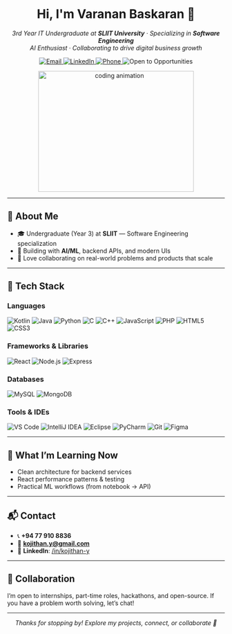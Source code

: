 <!-- Profile Header -->
<h1 align="center">Hi, I'm Varanan Baskaran 👋</h1>
<p align="center">
  <em>3rd Year IT Undergraduate at <strong>SLIIT University</strong> · Specializing in <strong>Software Engineering</strong></em><br/>
  <em>AI Enthusiast · Collaborating to drive digital business growth</em>
</p>

<p align="center">
  <a href="mailto:kojithan.y@gmail.com">
    <img alt="Email" src="https://img.shields.io/badge/Email-kojithan.y%40gmail.com-red?style=for-the-badge&logo=gmail"/>
  </a>
  <a href="https://www.linkedin.com/in/kojithan-y">
    <img alt="LinkedIn" src="https://img.shields.io/badge/LinkedIn-kojithan--y-0077B5?style=for-the-badge&logo=linkedin"/>
  </a>
  <a href="tel:+94779108836">
    <img alt="Phone" src="https://img.shields.io/badge/Phone-%2B94%2077%20910%208836-0A66C2?style=for-the-badge&logo=ios"/>
  </a>
  <img alt="Open to Opportunities" src="https://img.shields.io/badge/Open%20to%20Work-Yes-brightgreen?style=for-the-badge"/>
</p>

<!-- Hero / Visual -->
<p align="center">
  <img src="https://i.pinimg.com/originals/47/f0/34/47f0342cec72b800463bf003eac1257e.gif" 
       alt="coding animation" width="360" height="280"/>
</p>

---

## 🚀 About Me
- 🎓 Undergraduate (Year 3) at **SLIIT** — Software Engineering specialization  
- 🤖 Building with **AI/ML**, backend APIs, and modern UIs  
- 🤝 Love collaborating on real-world problems and products that scale

---

## 🧰 Tech Stack

### Languages
<p>
  <img alt="Kotlin" src="https://img.shields.io/badge/Kotlin-0095D5?logo=kotlin&logoColor=white&style=for-the-badge"/>
  <img alt="Java" src="https://img.shields.io/badge/Java-007396?logo=openjdk&logoColor=white&style=for-the-badge"/>
  <img alt="Python" src="https://img.shields.io/badge/Python-3776AB?logo=python&logoColor=white&style=for-the-badge"/>
  <img alt="C" src="https://img.shields.io/badge/C-A8B9CC?logo=c&logoColor=black&style=for-the-badge"/>
  <img alt="C++" src="https://img.shields.io/badge/C%2B%2B-00599C?logo=c%2B%2B&logoColor=white&style=for-the-badge"/>
  <img alt="JavaScript" src="https://img.shields.io/badge/JavaScript-F7DF1E?logo=javascript&logoColor=black&style=for-the-badge"/>
  <img alt="PHP" src="https://img.shields.io/badge/PHP-777BB4?logo=php&logoColor=white&style=for-the-badge"/>
  <img alt="HTML5" src="https://img.shields.io/badge/HTML5-E34F26?logo=html5&logoColor=white&style=for-the-badge"/>
  <img alt="CSS3" src="https://img.shields.io/badge/CSS3-1572B6?logo=css3&logoColor=white&style=for-the-badge"/>
</p>

### Frameworks & Libraries
<p>
  <img alt="React" src="https://img.shields.io/badge/React-20232A?logo=react&logoColor=61DAFB&style=for-the-badge"/>
  <img alt="Node.js" src="https://img.shields.io/badge/Node.js-339933?logo=node.js&logoColor=white&style=for-the-badge"/>
  <img alt="Express" src="https://img.shields.io/badge/Express-000000?logo=express&logoColor=white&style=for-the-badge"/>
</p>

### Databases
<p>
  <img alt="MySQL" src="https://img.shields.io/badge/MySQL-4479A1?logo=mysql&logoColor=white&style=for-the-badge"/>
  <img alt="MongoDB" src="https://img.shields.io/badge/MongoDB-47A248?logo=mongodb&logoColor=white&style=for-the-badge"/>
</p>

### Tools & IDEs
<p>
  <img alt="VS Code" src="https://img.shields.io/badge/VS%20Code-007ACC?logo=visual-studio-code&logoColor=white&style=for-the-badge"/>
  <img alt="IntelliJ IDEA" src="https://img.shields.io/badge/IntelliJ%20IDEA-000000?logo=intellij-idea&logoColor=white&style=for-the-badge"/>
  <img alt="Eclipse" src="https://img.shields.io/badge/Eclipse-2C2255?logo=eclipse-ide&logoColor=white&style=for-the-badge"/>
  <img alt="PyCharm" src="https://img.shields.io/badge/PyCharm-000000?logo=pycharm&logoColor=white&style=for-the-badge"/>
  <img alt="Git" src="https://img.shields.io/badge/Git-F05032?logo=git&logoColor=white&style=for-the-badge"/>
  <img alt="Figma" src="https://img.shields.io/badge/Figma-F24E1E?logo=figma&logoColor=white&style=for-the-badge"/>
</p>

---

## 🧪 What I’m Learning Now
- Clean architecture for backend services  
- React performance patterns & testing  
- Practical ML workflows (from notebook → API)

---

## 📬 Contact
- 📞 **+94 77 910 8836**  
- 📧 **kojithan.y@gmail.com**  
- 🔗 **LinkedIn**: <a href="https://www.linkedin.com/in/kojithan-y">/in/kojithan-y</a>

---

## 🤝 Collaboration
I’m open to internships, part-time roles, hackathons, and open-source. If you have a problem worth solving, let’s chat!

---

<!-- Optional: GitHub Stats (uncomment and add your username)
## 📊 GitHub Stats
![Varanan's GitHub Stats](https://github-readme-stats.vercel.app/api?username=YOUR_GITHUB_USERNAME&show_icons=true)
![Top Langs](https://github-readme-stats.vercel.app/api/top-langs/?username=YOUR_GITHUB_USERNAME&layout=compact)
-->

<!-- Footer -->
<p align="center"><em>Thanks for stopping by! Explore my projects, connect, or collaborate 🤝</em></p>

